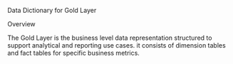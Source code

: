 Data Dictionary for Gold Layer

Overview

The Gold Layer is the business level data representation structured to support analytical and reporting use cases. it consists of dimension tables and fact tables for specific business metrics.

